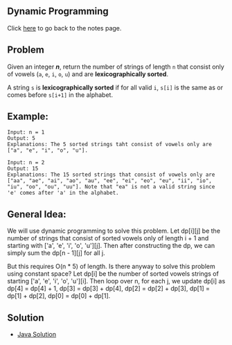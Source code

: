 ## Dynamic Programming
Click [here](../../dynamic_programming/notes.md) to go back to the notes page.

## Problem
Given an integer ***n***, return the number of strings of length ```n``` that consist only of vowels (```a```, ```e```, ```i```, ```o```, ```u```) and are **lexicographically sorted**.

A string ```s``` is **lexicographically sorted** if for all valid ```i```, ```s[i]``` is the same as or comes before ```s[i+1]``` in the alphabet.

## Example:
```
Input: n = 1
Output: 5
Explanations: The 5 sorted strings taht consist of vowels only are ["a", "e", "i", "o", "u"].

Input: n = 2
Output: 15
Explanations: The 15 sorted strings that consist of vowels only are ["aa", "ae", "ai", "ao", "au", "ee", "ei", "eo", "eu", "ii", "io", "iu", "oo", "ou", "uu"]. Note that "ea" is not a valid string since 'e' comes after 'a' in the alphabet.
```

## General Idea: 
We will use dynamic programming to solve this problem.
Let dp[i][j] be the number of strings that consist of sorted vowels only of length i + 1 and starting with ['a', 'e', 'i', 'o', 'u'][j]. Then after constructing the dp, we can simply sum the dp[n - 1][j] for all j.

But this requires O(n * 5) of length. Is there anyway to solve this problem using constant space? Let dp[i] be the number of sorted vowels strings of starting ['a', 'e', 'i', 'o', 'u'][i]. Then loop over n, for each j, we update dp[i] as dp[4] = dp[4] + 1, dp[3] = dp[3] + dp[4], dp[2] = dp[2] + dp[3], dp[1] = dp[1] + dp[2], dp[0] = dp[0] + dp[1].

## Solution
- [Java Solution](count_sorted_vowel_strings.java)